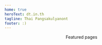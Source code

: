 ```yaml
---
home: true
heroText: dt.in.th
tagline: Thai Pangsakulyanont
footer: :)
---
```


<div class="page-list h-feed">
  <data class="p-name" value="Featured entries"></data>
  <data class="h-url" value="https://dt.in.th/">Featured pages</data>
  <template v-for="project of projects">
    <PageCard :page="project" />
  </template>
</div>

<script>
  import PageCard from './.vuepress/local-components/PageCard.vue'
  export default {
    components: {
      PageCard
    },
    computed: {
      projects() {
        return this.$site.pages
          .filter(p => p.frontmatter.image)
          .sort((a, z) => z.frontmatter.updated < a.frontmatter.updated ? -1 : 1)
      }
    }
  }
</script>

<style scoped lang="stylus">
  .page-list {
    text-align: center;
  }
</style>
